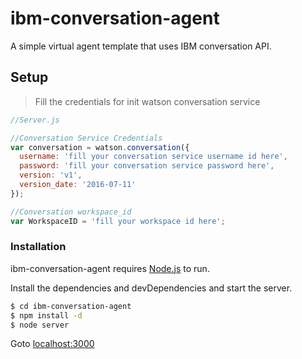 # ibm-conversation-agent

A simple virtual agent template that uses IBM conversation API.

## Setup

>Fill the credentials for init watson conversation service

```javascript
//Server.js

//Conversation Service Credentials
var conversation = watson.conversation({
  username: 'fill your conversation service username id here',
  password: 'fill your conversation service password here',
  version: 'v1',
  version_date: '2016-07-11'
});

//Conversation workspace_id
var WorkspaceID = 'fill your workspace id here';
```

### Installation
ibm-conversation-agent requires [Node.js](https://nodejs.org/) to run.

Install the dependencies and devDependencies and start the server.

```sh
$ cd ibm-conversation-agent
$ npm install -d
$ node server
```
Goto [localhost:3000](127.0.0.1:3000/)
